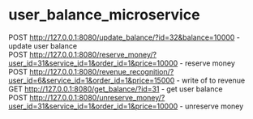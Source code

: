 # user_balance_microservice

POST http://127.0.0.1:8080/update_balance/?id=32&balance=10000 - update user balance <br>
POST http://127.0.0.1:8080/reserve_money/?user_id=31&service_id=1&order_id=1&price=10000 - reserve money <br>
POST http://127.0.0.1:8080/revenue_recognition/?user_id=6&service_id=1&order_id=1&price=15000 - write of to revenue <br>
GET http://127.0.0.1:8080/get_balance/?id=31 - get user balance <br>
POST http://127.0.0.1:8080/unreserve_money/?user_id=31&service_id=1&order_id=1&price=10000 - unreserve money <br>
